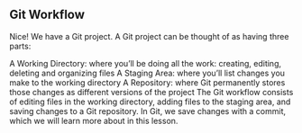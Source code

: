 ## Git Workflow

Nice! We have a Git project. A Git project can be thought of as having three parts:

A Working Directory: where you’ll be doing all the work: creating, editing, deleting and organizing files
A Staging Area: where you’ll list changes you make to the working directory
A Repository: where Git permanently stores those changes as different versions of the project
The Git workflow consists of editing files in the working directory, adding files to the staging area, and saving changes to a Git repository. In Git, we save changes with a commit, which we will learn more about in this lesson.